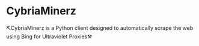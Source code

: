 # CybriaMinerz

⛏CybriaMinerz is a Python client designed to automatically scrape the web using Bing for Ultraviolet Proxies⚒ 
